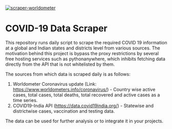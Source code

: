 [![scraper-worldometer](https://github.com/kevin-scaria/WorldometerCOVIDTableScraper/actions/workflows/scraperWorldometer.yml/badge.svg)](https://github.com/kevin-scaria/WorldometerCOVIDTableScraper/actions/workflows/scraperWorldometer.yml)

# COVID-19 Data Scraper

This repository runs daily script to scrape the required COVID 19 information at a global and Indian states and districts level from various sources. The motivation behind this project is bypass the proxy restrictions by several free hosting services such as pythonanywhere, which inhibits fetching data directly from the API that is not whitelisted by them.

The sources from which data is scraped daily is as follows:
1) Worldometer Coronavirus update (Link: https://www.worldometers.info/coronavirus/) - Country wise active cases, total cases, total deaths, total recovered and active cases as a time series. 
2) COVID19-India API (https://data.covid19india.org/) - Statewise and districtwise cases, vaccination and testing data.

The data can be used for further analysis or to integrate it in your projects.
